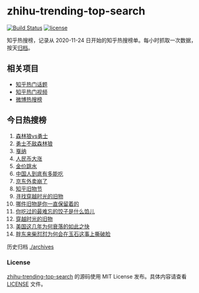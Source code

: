 # zhihu-trending-top-search

[![Build Status](https://github.com/justjavac/zhihu-trending-top-search/workflows/ci/badge.svg?branch=main)](https://github.com/justjavac/zhihu-trending-top-search/actions)
[![license](https://img.shields.io/github/license/justjavac/zhihu-trending-top-search)](https://github.com/justjavac/zhihu-trending-top-search/blob/main/LICENSE)

知乎热搜榜，记录从 2020-11-24
日开始的知乎热搜榜单。每小时抓取一次数据，按天[归档](./archives)。

## 相关项目

- [知乎热门话题](https://github.com/justjavac/zhihu-trending-hot-questions)
- [知乎热门视频](https://github.com/justjavac/zhihu-trending-hot-video)
- [微博热搜榜](https://github.com/justjavac/weibo-trending-hot-search)

## 今日热搜榜

<!-- BEGIN -->
<!-- 最后更新时间 Wed May 14 2025 21:25:42 GMT+0800 (China Standard Time) -->

1. [森林狼vs勇士](https://www.zhihu.com/search?q=森林狼vs勇士)
1. [勇士不敌森林狼](https://www.zhihu.com/search?q=勇士不敌森林狼)
1. [戛纳](https://www.zhihu.com/search?q=戛纳)
1. [人民币大涨](https://www.zhihu.com/search?q=人民币大涨)
1. [金价跳水](https://www.zhihu.com/search?q=金价跳水)
1. [中国人到底有多能吃](https://www.zhihu.com/search?q=中国人到底有多能吃)
1. [京东外卖崩了](https://www.zhihu.com/search?q=京东外卖崩了)
1. [知乎旧物节](https://www.zhihu.com/search?q=知乎旧物节)
1. [寻找穿越时光的旧物](https://www.zhihu.com/search?q=寻找穿越时光的旧物)
1. [哪件旧物是你一直保留着的](https://www.zhihu.com/search?q=哪件旧物是你一直保留着的)
1. [你吃过的最难忘的饺子是什么馅儿](https://www.zhihu.com/search?q=你吃过的最难忘的饺子是什么馅儿)
1. [穿越时光的旧物](https://www.zhihu.com/search?q=穿越时光的旧物)
1. [美国这几年为何衰落的如此之快](https://www.zhihu.com/search?q=美国这几年为何衰落的如此之快)
1. [胖东来柴怼怼为何会在玉石这事上撕破脸](https://www.zhihu.com/search?q=胖东来柴怼怼为何会在玉石这事上撕破脸)

<!-- END -->

历史归档 [./archives](./archives)

### License

[zhihu-trending-top-search](https://github.com/justjavac/zhihu-trending-top-search)
的源码使用 MIT License 发布。具体内容请查看 [LICENSE](./LICENSE) 文件。
